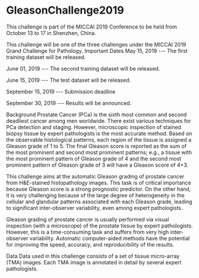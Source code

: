 # GleasonChallenge2019
This challenge is part of the MICCAI 2019 Conference to be held from October 13 to 17 in Shenzhen, China.

This challenge will be one of the three challenges under the MICCAI 2019 Grand Challenge for Pathology.
Important Dates
May 15, 2019 ---               The first training dataset will be released.

June 01, 2019 ---              The second training dataset will be released.

June 15, 2019 ---              The test dataset will be released.

September 15, 2019 ---    Submission deadline

September 30, 2019 ---    Results will be announced.

Background
Prostate Cancer (PCa) is the sixth most common and second deadliest cancer among men worldwide. There exist various techniques for PCa detection and staging. However, microscopic inspection of stained biopsy tissue by expert pathologists is the most accurate method. Based on the observable histological patterns, each region of the tissue is assigned a Gleason grade of 1 to 5. The final Gleason score is reported as the sum of the most prominent and second most prominent patterns; e.g., a tissue with the most prominent pattern of Gleason grade of 4 and the second most prominent pattern of Gleason grade of 3 will have a Gleason score of 4+3.

This challenge aims at the automatic Gleason grading of prostate cancer from H&E-stained histopathology images. This task is of critical importance because Gleason score is a strong prognostic predictor. On the other hand, it is very challenging because of the large degree of heterogeneity in the cellular and glandular patterns associated with each Gleason grade, leading to significant inter-observer variability, even among expert pathologists.

Gleason grading of prostate cancer is usually performed via visual inspection (with a microscope) of the prostate tissue by expert pathologists. However, this is a time-consuming task and suffers from very high inter-observer variability. Automatic computer-aided methods have the potential for improving the speed, accuracy, and reproducibility of the results.


Data
Data used in this challenge consists of a set of tissue micro-array (TMA) images. Each TMA image is annotated in detail by several expert pathologists.



